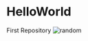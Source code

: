 # HelloWorld
First Repository
![random](https://user-images.githubusercontent.com/88427133/128314943-b1f25320-3680-4a26-b2c1-851ca7dd7528.jpg)

